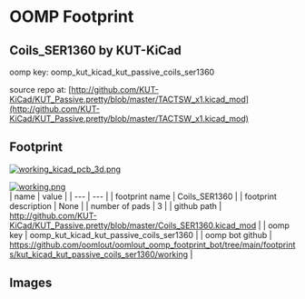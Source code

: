 # OOMP Footprint  
## Coils_SER1360  by KUT-KiCad  
  
oomp key: oomp_kut_kicad_kut_passive_coils_ser1360  
  
source repo at: [http://github.com/KUT-KiCad/KUT_Passive.pretty/blob/master/TACTSW_x1.kicad_mod](http://github.com/KUT-KiCad/KUT_Passive.pretty/blob/master/TACTSW_x1.kicad_mod)  
## Footprint  
  
[![working_kicad_pcb_3d.png](working_kicad_pcb_3d_600.png)](working_kicad_pcb_3d.png)  
  
[![working.png](working_600.png)](working.png)  
| name | value | 
| --- | --- | 
| footprint name | Coils_SER1360 | 
| footprint description | None | 
| number of pads | 3 | 
| github path | http://github.com/KUT-KiCad/KUT_Passive.pretty/blob/master/Coils_SER1360.kicad_mod | 
| oomp key | oomp_kut_kicad_kut_passive_coils_ser1360 | 
| oomp bot github | https://github.com/oomlout/oomlout_oomp_footprint_bot/tree/main/footprints/kut_kicad_kut_passive_coils_ser1360/working | 
## Images  
